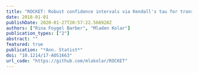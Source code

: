 ```yaml
---
title: "ROCKET: Robust confidence intervals via Kendall's tau for transelliptical graphical models"
date: 2018-01-01
publishDate: 2020-01-27T20:57:22.568928Z
authors: ["Rina Foygel Barber", "Mladen Kolar"]
publication_types: ["2"]
abstract: ""
featured: true
publication: "*Ann. Statist*"
doi: "10.1214/17-AOS1663"
url_code: "https://github.com/mlakolar/ROCKET"
---
```

